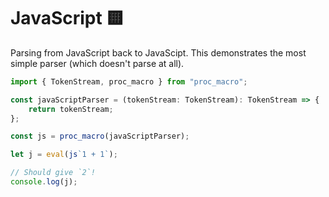 # JavaScript 🟨

Parsing from JavaScript back to JavaScipt. This demonstrates the most simple parser (which doesn't parse at all).

```typescript
import { TokenStream, proc_macro } from "proc_macro";

const javaScriptParser = (tokenStream: TokenStream): TokenStream => {
    return tokenStream;
};

const js = proc_macro(javaScriptParser);

let j = eval(js`1 + 1`);

// Should give `2`!
console.log(j);
```